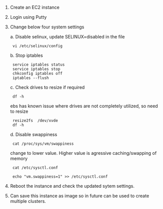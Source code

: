 1. Create an EC2 instance
2. Login using Putty
3. Change below four system settings

    a. Disable selinux, update SELINUX=disabled in the file
    
        vi /etc/selinux/config  
        
    b. Stop iptables
    
        service iptables status
        service iptables stop
        chkconfig iptables off
        iptables --flush        
        
    c. Check drives to resize if required    
       
        df -h       
        
    ebs has known issue where drives are not completely utilized, so need to resize
              
        resize2fs  /dev/xvde
        df -h

    d. Disable swappiness
        
        cat /proc/sys/vm/swappiness
        
    change to lower value. Higher value is agressive caching/swapping of memory
        
        cat /etc/sysctl.conf

        echo "vm.swappiness=1" >> /etc/sysctl.conf
        
4. Reboot the instance and check the updated sytem settings.
5. Can save this instance as image so in future can be used to create multiple clusters.
